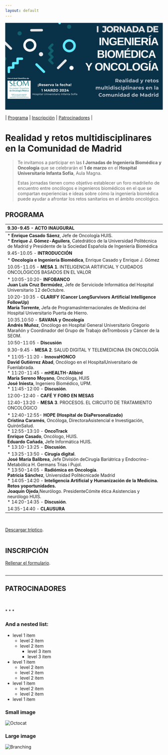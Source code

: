 ```yaml
---
layout: default
---
```

![JornadasIBO24](cabecera_JIBO.jpg)

| [Programa](#programa) | [Inscripción](#inscripción) | [Patrocinadores](#patrocinadores) |

# Realidad y retos multidisciplinares en la Comunidad de Madrid

> Te invitamos a participar en las **I Jornadas de Ingeniería Biomédica y Oncología** que se celebrarán el **1 de marzo** en el **Hospital Universitario Infanta Sofía**, Aula Magna.
> 
> Estas jornadas tienen como objetivo establecer un foro madrileño de encuentro entre oncólogos e ingenieros biomédicos en el que se compartan experiencias e ideas sobre cómo la ingeniería biomédica puede ayudar a afrontar los retos sanitarios en el ámbito oncológico.

## PROGRAMA

|9.30-9.45 - **ACTO INAUGURAL**|  
|:------------|
|* **Enrique Casado Sáenz**, Jefe de Oncología HUIS.<br>* **Enrique J. Gómez-Aguilera**, Catedrático de la Universidad Politécnica de Madrid y Presidente de la Sociedad Española de Ingeniería Biomédica| 
|9.45-10.05 - **INTRODUCCIÓN**|
|* **Oncología e Ingeniería Biomédica**, Enrique Casado y Enrique J. Gómez<br>|
|10.05-11.05 - **MESA 1**. INTELIGENCIA ARTIFICIAL Y CUIDADOS ONCOLÓGICOS BASADOS EN EL VALOR|
|* 10:05-10:20- **INFOBANCO**<br>**Juan Luis Cruz Bermúdez**, Jefe de Serviciode Informática del Hospital Universitario 12 deOctubre.|
|10:20-10:35 - **CLARIFY (Cancer LongSurvivors Artificial Intelligence FollowUp)**<br>**María Torrente**, Jefa de ProgramasInternacionales de Medicina del Hospital Universitario Puerta de Hierro.|
|10:35.10:50 - **SAVANA y Oncología**<br>**Andrés Muñoz**, Oncólogo en Hospital General Universitario Gregorio Marañón y Coordinador del Grupo de Trabajo deTrombosis y Cáncer de la SEOM.|
|10:50-11:05 - **Discusión**|
|9.30-9.45 - **MESA 2**. SALUD DIGITAL Y TELEMEDICINA EN ONCOLOGÍA|
|* 11:05-11:20 - **InnovaHONCO**<br>**David Gutiérrez Abad**, Oncólogo en el HospitalUniversitario de Fuenlabrada.<br>* 11:20-11:45 - **mHEALTH-Alibird**<br>**María Sereno Moyano**, Oncóloga, HUIS<br>**José Iniesta**, Ingeniero Biomédico, UPM.<br>* 11:45-12:00 - **Discusión**.|
|12:00-12:40 - **CAFÉ Y FORO EN MESAS**|
|12:40-13:20 - **MESA 3**. PROCESOS. EL CIRCUITO DE TRATAMIENTO ONCOLÓGICO|
|* 12:40-12:55- **HOPE (Hospital de DíaPersonalizado)**<br>**Cristina Caramés**, Oncóloga, DirectoraAsistencial e Investigación, QuirónSalud.<br>* 12:55-13:10 - **OncoTrack**<br>**Enrique Casado**, Oncólogo, HUIS.<br>**Eduardo Cañada**, Jefe Informática HUIS.<br>* 13:10-13:25 - **Discusión**.|
|* 13:25-13:50 - **Cirugía digital**.<br>**José María Balibrea**, Jefe División deCirugía Bariátrica y Endocrino-Metabólica H. Germans Trias i Pujol.<br>* 13:50-14:05 - **Radiómica en Oncología**.<br>**Patricia Sánchez**, Universidad Politécnicade Madrid<br>* 14:05-14:20 - **Inteligencia Artificial y Humanización de la Medicina. Retos yoportunidades.**<br>**Joaquín Ojeda**,Neurólogo. PresidenteCómite ética Asistencias y neurólogo HUIS.<br>* 14:20-14:35 - **Discusión**.|
|14:35-14:40 - **CLAUSURA**|
<br>

[Descargar tríptico](./another-page.html).
<br>
<br>

## INSCRIPCIÓN
[Rellenar el formulario](./another-page.html).
<br>
<br>
* * *


## PATROCINADORES 
<br>
<br>
* * *



### And a nested list:

- level 1 item
  - level 2 item
  - level 2 item
    - level 3 item
    - level 3 item
- level 1 item
  - level 2 item
  - level 2 item
  - level 2 item
- level 1 item
  - level 2 item
  - level 2 item
- level 1 item

### Small image

![Octocat](https://github.githubassets.com/images/icons/emoji/octocat.png)

### Large image

![Branching](https://guides.github.com/activities/hello-world/branching.png)


